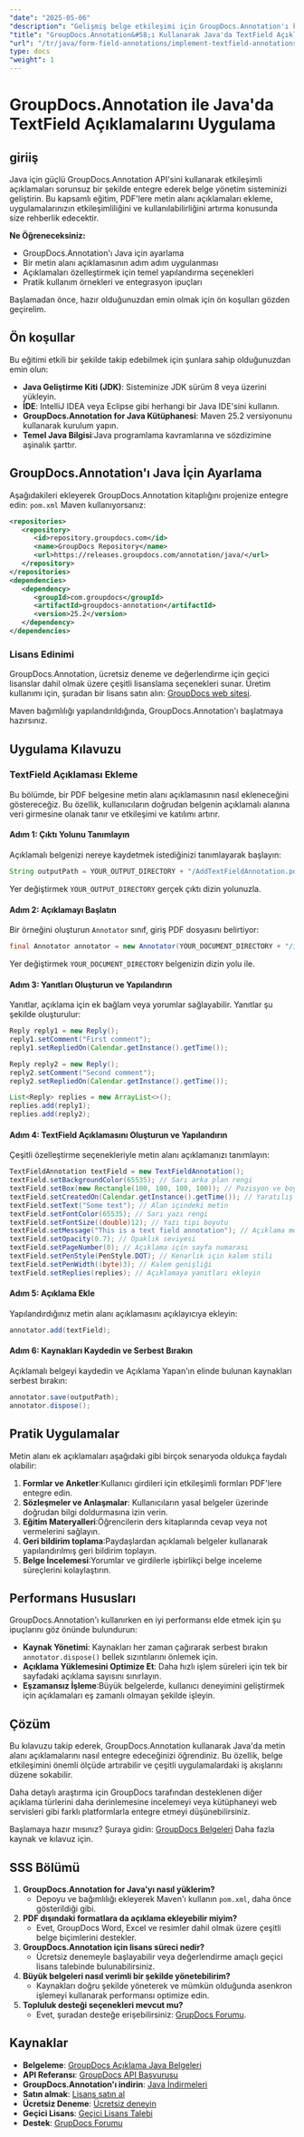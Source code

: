 ```yaml
---
"date": "2025-05-06"
"description": "Gelişmiş belge etkileşimi için GroupDocs.Annotation'ı kullanarak Java'da metin alanı açıklamalarının nasıl uygulanacağını öğrenin. Adım adım talimatlar ve pratik uygulamalar içeren bu kapsamlı kılavuzu izleyin."
"title": "GroupDocs.Annotation&#58;ı Kullanarak Java'da TextField Açıklamalarını Uygulama Kapsamlı Bir Kılavuz"
"url": "/tr/java/form-field-annotations/implement-textfield-annotations-java-groupdocs/"
type: docs
"weight": 1
---
```


# GroupDocs.Annotation ile Java'da TextField Açıklamalarını Uygulama

## giriiş

Java için güçlü GroupDocs.Annotation API'sini kullanarak etkileşimli açıklamaları sorunsuz bir şekilde entegre ederek belge yönetim sisteminizi geliştirin. Bu kapsamlı eğitim, PDF'lere metin alanı açıklamaları ekleme, uygulamalarınızın etkileşimliliğini ve kullanılabilirliğini artırma konusunda size rehberlik edecektir.

**Ne Öğreneceksiniz:**
- GroupDocs.Annotation'ı Java için ayarlama
- Bir metin alanı açıklamasının adım adım uygulanması
- Açıklamaları özelleştirmek için temel yapılandırma seçenekleri
- Pratik kullanım örnekleri ve entegrasyon ipuçları

Başlamadan önce, hazır olduğunuzdan emin olmak için ön koşulları gözden geçirelim.

## Ön koşullar

Bu eğitimi etkili bir şekilde takip edebilmek için şunlara sahip olduğunuzdan emin olun:
- **Java Geliştirme Kiti (JDK)**: Sisteminize JDK sürüm 8 veya üzerini yükleyin.
- **İDE**: IntelliJ IDEA veya Eclipse gibi herhangi bir Java IDE'sini kullanın.
- **GroupDocs.Annotation for Java Kütüphanesi**: Maven 25.2 versiyonunu kullanarak kurulum yapın.
- **Temel Java Bilgisi**:Java programlama kavramlarına ve sözdizimine aşinalık şarttır.

## GroupDocs.Annotation'ı Java İçin Ayarlama

Aşağıdakileri ekleyerek GroupDocs.Annotation kitaplığını projenize entegre edin: `pom.xml` Maven kullanıyorsanız:

```xml
<repositories>
   <repository>
      <id>repository.groupdocs.com</id>
      <name>GroupDocs Repository</name>
      <url>https://releases.groupdocs.com/annotation/java/</url>
   </repository>
</repositories>
<dependencies>
   <dependency>
      <groupId>com.groupdocs</groupId>
      <artifactId>groupdocs-annotation</artifactId>
      <version>25.2</version>
   </dependency>
</dependencies>
```

### Lisans Edinimi

GroupDocs.Annotation, ücretsiz deneme ve değerlendirme için geçici lisanslar dahil olmak üzere çeşitli lisanslama seçenekleri sunar. Üretim kullanımı için, şuradan bir lisans satın alın: [GroupDocs web sitesi](https://purchase.groupdocs.com/buy).

Maven bağımlılığı yapılandırıldığında, GroupDocs.Annotation'ı başlatmaya hazırsınız.

## Uygulama Kılavuzu

### TextField Açıklaması Ekleme

Bu bölümde, bir PDF belgesine metin alanı açıklamasının nasıl ekleneceğini göstereceğiz. Bu özellik, kullanıcıların doğrudan belgenin açıklamalı alanına veri girmesine olanak tanır ve etkileşimi ve katılımı artırır.

#### Adım 1: Çıktı Yolunu Tanımlayın

Açıklamalı belgenizi nereye kaydetmek istediğinizi tanımlayarak başlayın:

```java
String outputPath = YOUR_OUTPUT_DIRECTORY + "/AddTextFieldAnnotation.pdf";
```
Yer değiştirmek `YOUR_OUTPUT_DIRECTORY` gerçek çıktı dizin yolunuzla.

#### Adım 2: Açıklamayı Başlatın

Bir örneğini oluşturun `Annotator` sınıf, giriş PDF dosyasını belirtiyor:

```java
final Annotator annotator = new Annotator(YOUR_DOCUMENT_DIRECTORY + "/input.pdf");
```
Yer değiştirmek `YOUR_DOCUMENT_DIRECTORY` belgenizin dizin yolu ile.

#### Adım 3: Yanıtları Oluşturun ve Yapılandırın

Yanıtlar, açıklama için ek bağlam veya yorumlar sağlayabilir. Yanıtlar şu şekilde oluşturulur:

```java
Reply reply1 = new Reply();
reply1.setComment("First comment");
reply1.setRepliedOn(Calendar.getInstance().getTime());

Reply reply2 = new Reply();
reply2.setComment("Second comment");
reply2.setRepliedOn(Calendar.getInstance().getTime());

List<Reply> replies = new ArrayList<>();
replies.add(reply1);
replies.add(reply2);
```

#### Adım 4: TextField Açıklamasını Oluşturun ve Yapılandırın

Çeşitli özelleştirme seçenekleriyle metin alanı açıklamanızı tanımlayın:

```java
TextFieldAnnotation textField = new TextFieldAnnotation();
textField.setBackgroundColor(65535); // Sarı arka plan rengi
textField.setBox(new Rectangle(100, 100, 100, 100)); // Pozisyon ve boyut
textField.setCreatedOn(Calendar.getInstance().getTime()); // Yaratılış zamanı
textField.setText("Some text"); // Alan içindeki metin
textField.setFontColor(65535); // Sarı yazı rengi
textField.setFontSize((double)12); // Yazı tipi boyutu
textField.setMessage("This is a text field annotation"); // Açıklama mesajı
textField.setOpacity(0.7); // Opaklık seviyesi
textField.setPageNumber(0); // Açıklama için sayfa numarası
textField.setPenStyle(PenStyle.DOT); // Kenarlık için kalem stili
textField.setPenWidth((byte)3); // Kalem genişliği
textField.setReplies(replies); // Açıklamaya yanıtları ekleyin
```

#### Adım 5: Açıklama Ekle

Yapılandırdığınız metin alanı açıklamasını açıklayıcıya ekleyin:

```java
annotator.add(textField);
```

#### Adım 6: Kaynakları Kaydedin ve Serbest Bırakın

Açıklamalı belgeyi kaydedin ve Açıklama Yapan'ın elinde bulunan kaynakları serbest bırakın:

```java
annotator.save(outputPath);
annotator.dispose();
```

## Pratik Uygulamalar

Metin alanı ek açıklamaları aşağıdaki gibi birçok senaryoda oldukça faydalı olabilir:
1. **Formlar ve Anketler**:Kullanıcı girdileri için etkileşimli formları PDF'lere entegre edin.
2. **Sözleşmeler ve Anlaşmalar**: Kullanıcıların yasal belgeler üzerinde doğrudan bilgi doldurmasına izin verin.
3. **Eğitim Materyalleri**:Öğrencilerin ders kitaplarında cevap veya not vermelerini sağlayın.
4. **Geri bildirim toplama**:Paydaşlardan açıklamalı belgeler kullanarak yapılandırılmış geri bildirim toplayın.
5. **Belge İncelemesi**:Yorumlar ve girdilerle işbirlikçi belge inceleme süreçlerini kolaylaştırın.

## Performans Hususları

GroupDocs.Annotation'ı kullanırken en iyi performansı elde etmek için şu ipuçlarını göz önünde bulundurun:
- **Kaynak Yönetimi**: Kaynakları her zaman çağırarak serbest bırakın `annotator.dispose()` bellek sızıntılarını önlemek için.
- **Açıklama Yüklemesini Optimize Et**: Daha hızlı işlem süreleri için tek bir sayfadaki açıklama sayısını sınırlayın.
- **Eşzamansız İşleme**:Büyük belgelerde, kullanıcı deneyimini geliştirmek için açıklamaları eş zamanlı olmayan şekilde işleyin.

## Çözüm

Bu kılavuzu takip ederek, GroupDocs.Annotation kullanarak Java'da metin alanı açıklamalarını nasıl entegre edeceğinizi öğrendiniz. Bu özellik, belge etkileşimini önemli ölçüde artırabilir ve çeşitli uygulamalardaki iş akışlarını düzene sokabilir.

Daha detaylı araştırma için GroupDocs tarafından desteklenen diğer açıklama türlerini daha derinlemesine incelemeyi veya kütüphaneyi web servisleri gibi farklı platformlarla entegre etmeyi düşünebilirsiniz.

Başlamaya hazır mısınız? Şuraya gidin: [GroupDocs Belgeleri](https://docs.groupdocs.com/annotation/java/) Daha fazla kaynak ve kılavuz için.

## SSS Bölümü

1. **GroupDocs.Annotation for Java'yı nasıl yüklerim?**
   - Depoyu ve bağımlılığı ekleyerek Maven'ı kullanın `pom.xml`, daha önce gösterildiği gibi.
2. **PDF dışındaki formatlara da açıklama ekleyebilir miyim?**
   - Evet, GroupDocs Word, Excel ve resimler dahil olmak üzere çeşitli belge biçimlerini destekler.
3. **GroupDocs.Annotation için lisans süreci nedir?**
   - Ücretsiz denemeyle başlayabilir veya değerlendirme amaçlı geçici lisans talebinde bulunabilirsiniz.
4. **Büyük belgeleri nasıl verimli bir şekilde yönetebilirim?**
   - Kaynakları doğru şekilde yöneterek ve mümkün olduğunda asenkron işlemeyi kullanarak performansı optimize edin.
5. **Topluluk desteği seçenekleri mevcut mu?**
   - Evet, şuradan desteğe erişebilirsiniz: [GrupDocs Forumu](https://forum.groupdocs.com/c/annotation/).

## Kaynaklar
- **Belgeleme**: [GroupDocs Açıklama Java Belgeleri](https://docs.groupdocs.com/annotation/java/)
- **API Referansı**: [GroupDocs API Başvurusu](https://reference.groupdocs.com/annotation/java/)
- **GroupDocs.Annotation'ı indirin**: [Java İndirmeleri](https://releases.groupdocs.com/annotation/java/)
- **Satın almak**: [Lisans satın al](https://purchase.groupdocs.com/buy)
- **Ücretsiz Deneme**: [Ücretsiz deneyin](https://releases.groupdocs.com/annotation/java/)
- **Geçici Lisans**: [Geçici Lisans Talebi](https://purchase.groupdocs.com/temporary-license/)
- **Destek**: [GrupDocs Forumu](https://forum.groupdocs.com/c/annotation/)